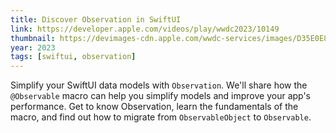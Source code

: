 ```yaml
---
title: Discover Observation in SwiftUI
link: https://developer.apple.com/videos/play/wwdc2023/10149
thumbnail: https://devimages-cdn.apple.com/wwdc-services/images/D35E0E85-CCB6-41A1-B227-7995ECD83ED5/8206/8206_wide_250x141_2x.jpg
year: 2023
tags: [swiftui, observation]
---
```


Simplify your SwiftUI data models with `Observation`. We'll share how the `@Observable` macro can help you simplify models and improve your app's performance. Get to know Observation, learn the fundamentals of the macro, and find out how to migrate from `ObservableObject` to `Observable`.
